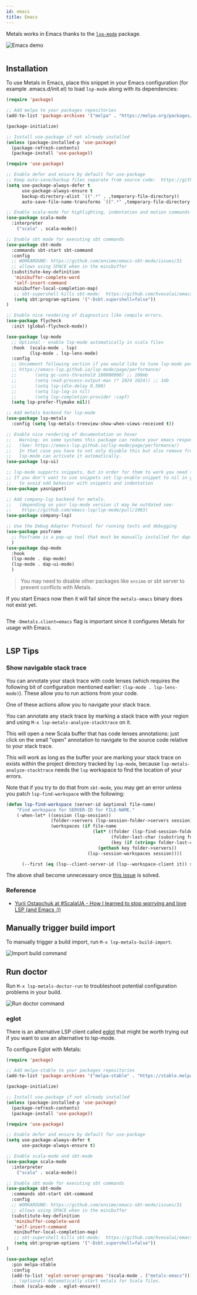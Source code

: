 ```yaml
---
id: emacs
title: Emacs
---
```


Metals works in Emacs thanks to the
[`lsp-mode`](https://github.com/emacs-lsp/lsp-mode) package.

![Emacs demo](https://i.imgur.com/KJQLMZ7.gif)

```scala mdoc:requirements

```

## Installation

To use Metals in Emacs, place this snippet in your Emacs configuration (for example .emacs.d/init.el) to load
`lsp-mode` along with its dependencies:

```el
(require 'package)

;; Add melpa to your packages repositories
(add-to-list 'package-archives '("melpa" . "https://melpa.org/packages/") t)

(package-initialize)

;; Install use-package if not already installed
(unless (package-installed-p 'use-package)
  (package-refresh-contents)
  (package-install 'use-package))

(require 'use-package)

;; Enable defer and ensure by default for use-package
;; Keep auto-save/backup files separate from source code:  https://github.com/scalameta/metals/issues/1027
(setq use-package-always-defer t
      use-package-always-ensure t
      backup-directory-alist `((".*" . ,temporary-file-directory))
      auto-save-file-name-transforms `((".*" ,temporary-file-directory t)))

;; Enable scala-mode for highlighting, indentation and motion commands
(use-package scala-mode
  :interpreter
    ("scala" . scala-mode))

;; Enable sbt mode for executing sbt commands
(use-package sbt-mode
  :commands sbt-start sbt-command
  :config
  ;; WORKAROUND: https://github.com/ensime/emacs-sbt-mode/issues/31
  ;; allows using SPACE when in the minibuffer
  (substitute-key-definition
   'minibuffer-complete-word
   'self-insert-command
   minibuffer-local-completion-map)
   ;; sbt-supershell kills sbt-mode:  https://github.com/hvesalai/emacs-sbt-mode/issues/152
   (setq sbt:program-options '("-Dsbt.supershell=false"))
)

;; Enable nice rendering of diagnostics like compile errors.
(use-package flycheck
  :init (global-flycheck-mode))

(use-package lsp-mode
  ;; Optional - enable lsp-mode automatically in scala files
  :hook  (scala-mode . lsp)
         (lsp-mode . lsp-lens-mode)
  :config
  ;; Uncomment following section if you would like to tune lsp-mode performance according to
  ;; https://emacs-lsp.github.io/lsp-mode/page/performance/
  ;;       (setq gc-cons-threshold 100000000) ;; 100mb
  ;;       (setq read-process-output-max (* 1024 1024)) ;; 1mb
  ;;       (setq lsp-idle-delay 0.500)
  ;;       (setq lsp-log-io nil)
  ;;       (setq lsp-completion-provider :capf)
  (setq lsp-prefer-flymake nil))

;; Add metals backend for lsp-mode
(use-package lsp-metals
  :config (setq lsp-metals-treeview-show-when-views-received t))

;; Enable nice rendering of documentation on hover
;;   Warning: on some systems this package can reduce your emacs responsiveness significally. 
;;   (See: https://emacs-lsp.github.io/lsp-mode/page/performance/)
;;   In that case you have to not only disable this but also remove from the packages since
;;   lsp-mode can activate it automatically.
(use-package lsp-ui)

;; lsp-mode supports snippets, but in order for them to work you need to use yasnippet
;; If you don't want to use snippets set lsp-enable-snippet to nil in your lsp-mode settings
;;   to avoid odd behavior with snippets and indentation
(use-package yasnippet)

;; Add company-lsp backend for metals.
;;   (depending on your lsp-mode version it may be outdated see:
;;    https://github.com/emacs-lsp/lsp-mode/pull/1983)
(use-package company-lsp)

;; Use the Debug Adapter Protocol for running tests and debugging
(use-package posframe
  ;; Posframe is a pop-up tool that must be manually installed for dap-mode
  )
(use-package dap-mode
  :hook
  (lsp-mode . dap-mode)
  (lsp-mode . dap-ui-mode)
  )
```

> You may need to disable other packages like `ensime` or sbt server to prevent
> conflicts with Metals.

If you start Emacs now then it will fail since the `metals-emacs` binary does
not exist yet.

```scala mdoc:bootstrap:metals-emacs emacs

```

The `-Dmetals.client=emacs` flag is important since it configures Metals for
usage with Emacs.

```scala mdoc:editor:emacs

```

## LSP Tips

### Show navigable stack trace

You can annotate your stack trace with code lenses (which requires the
following bit of configuration mentioned earlier: `(lsp-mode . lsp-lens-mode)`). 
These allow you to run actions from your code.

One of these actions allow you to navigate your stack trace.

You can annotate any stack trace by marking a stack trace with your
region and using `M-x lsp-metals-analyze-stacktrace` on it.

This will open a new Scala buffer that has code lenses annotations:
just click on the small "open" annotation to navigate to the source
code relative to your stack trace.

This will work as long as the buffer your are marking your stack trace
on exists within the project directory tracked by `lsp-mode`, because
`lsp-metals-analyze-stacktrace` needs the `lsp` workspace to find the
location of your errors.

Note that if you try to do that from `sbt-mode`, you may get an error
unless you patch `lsp-find-workspace` with the following:

```el
(defun lsp-find-workspace (server-id &optional file-name)
    "Find workspace for SERVER-ID for FILE-NAME."
    (-when-let* ((session (lsp-session))
                 (folder->servers (lsp-session-folder->servers session))
                 (workspaces (if file-name
                                 (let* ((folder (lsp-find-session-folder session file-name))
                                        (folder-last-char (substring folder (- (length folder) 1) (length folder)))
                                        (key (if (string= folder-last-char "/") (substring folder 0 (- (length folder) 1)) folder)))
                                   (gethash key folder->servers))
                               (lsp--session-workspaces session))))

      (--first (eq (lsp--client-server-id (lsp--workspace-client it)) server-id) workspaces)))
```

The above shall become unnecessary once [this issue](https://github.com/emacs-lsp/lsp-mode/issues/2610) is solved.


### Reference

- [Yurii Ostapchuk at #ScalaUA​ - How I learned to stop worrying and love LSP (and Emacs :))](https://www.youtube.com/watch?v=x7ey0ifcqAg&feature=youtu.be)


## Manually trigger build import

To manually trigger a build import, run `M-x lsp-metals-build-import`.

![Import build command](https://i.imgur.com/SvGXJDK.png)

## Run doctor

Run `M-x lsp-metals-doctor-run` to troubleshoot potential configuration problems
in your build.

![Run doctor command](https://i.imgur.com/yelm0jd.png)

### eglot

There is an alternative LSP client called
[eglot](https://github.com/joaotavora/eglot) that might be worth trying out if
you want to use an alternative to lsp-mode.

To configure Eglot with Metals:

```el
(require 'package)

;; Add melpa-stable to your packages repositories
(add-to-list 'package-archives '("melpa-stable" . "https://stable.melpa.org/packages/") t)

(package-initialize)

;; Install use-package if not already installed
(unless (package-installed-p 'use-package)
  (package-refresh-contents)
  (package-install 'use-package))

(require 'use-package)

;; Enable defer and ensure by default for use-package
(setq use-package-always-defer t
      use-package-always-ensure t)

;; Enable scala-mode and sbt-mode
(use-package scala-mode
  :interpreter
    ("scala" . scala-mode))

;; Enable sbt mode for executing sbt commands
(use-package sbt-mode
  :commands sbt-start sbt-command
  :config
  ;; WORKAROUND: https://github.com/ensime/emacs-sbt-mode/issues/31
  ;; allows using SPACE when in the minibuffer
  (substitute-key-definition
   'minibuffer-complete-word
   'self-insert-command
   minibuffer-local-completion-map)
   ;; sbt-supershell kills sbt-mode:  https://github.com/hvesalai/emacs-sbt-mode/issues/152
   (setq sbt:program-options '("-Dsbt.supershell=false"))
)

(use-package eglot
  :pin melpa-stable
  :config
  (add-to-list 'eglot-server-programs '(scala-mode . ("metals-emacs")))
  ;; (optional) Automatically start metals for Scala files.
  :hook (scala-mode . eglot-ensure))
```

```scala mdoc:generic

```

```scala mdoc:worksheet
```
